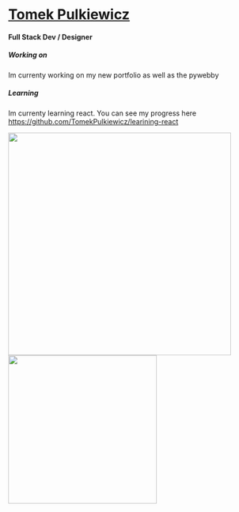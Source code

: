 # [Tomek Pulkiewicz][http://tomasz.pulkiewicz.com/]
[http://tomasz.pulkiewicz.com/]: http://tomasz.pulkiewicz.com/ "Tomek Pulkiewicz"

#### Full Stack Dev / Designer

##### Working on
Im currenty working on my new portfolio as well as the pywebby

##### Learning 
Im currenty learning react. You can see my progress here https://github.com/TomekPulkiewicz/learining-react

<img align="left" width="450" src="https://github-readme-stats.vercel.app/api?username=TomekPulkiewicz&count_private=true&line_height=21&show_icons=true&hide_border=true&theme=vue-dark"/>
<img align="left" width="300" src="https://github-readme-stats.vercel.app/api/top-langs/?username=TomekPulkiewicz&layout=compact&card_width=250&hide_border=true&theme=vue-dark"/>
